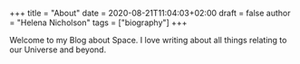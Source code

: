 +++
title = "About"
date = 2020-08-21T11:04:03+02:00
draft = false
author = "Helena Nicholson"
tags = ["biography"]
+++

Welcome to my Blog about Space. I love writing about all things relating to our Universe and beyond.
